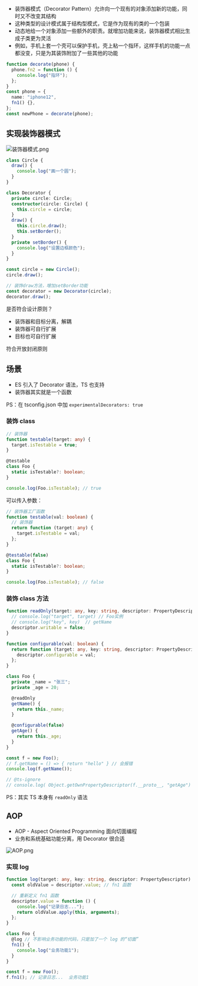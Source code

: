 - 装饰器模式（Decorator Pattern）允许向一个现有的对象添加新的功能，同时又不改变其结构
- 这种类型的设计模式属于结构型模式，它是作为现有的类的一个包装
- 动态地给一个对象添加一些额外的职责。就增加功能来说，装饰器模式相比生成子类更为灵活
- 例如，手机上套一个壳可以保护手机，壳上粘一个指环，这样手机的功能一点都没变，只是为其装饰附加了一些其他的功能
```typescript
function decorate(phone) {
  phone.fn2 = function () {
    console.log("指环");
  };
}
const phone = {
  name: "iphone12",
  fn1() {},
};
const newPhone = decorate(phone);
```

## 实现装饰器模式
![装饰器模式.png](https://cdn.nlark.com/yuque/0/2023/png/21596389/1674623715575-2e430cc1-0e5c-4f11-97ec-d049a016359c.png#averageHue=%23f2f2f2&clientId=u16abc8bf-1dec-4&from=drop&id=u7867e643&originHeight=424&originWidth=1610&originalType=binary&ratio=1&rotation=0&showTitle=false&size=50825&status=done&style=none&taskId=u73145203-688d-4951-98f1-0cb25beae42&title=)
```typescript
class Circle {
  draw() {
    console.log("画一个圆");
  }
}

class Decorator {
  private circle: Circle;
  constructor(circle: Circle) {
    this.circle = circle;
  }
  draw() {
    this.circle.draw();
    this.setBorder();
  }
  private setBorder() {
    console.log("设置边框颜色");
  }
}

const circle = new Circle();
circle.draw();

// 装饰draw方法，增加setBorder功能
const decorator = new Decorator(circle);
decorator.draw();
```
是否符合设计原则？

- 装饰器和目标分离，解耦
- 装饰器可自行扩展
- 目标也可自行扩展

符合开放封闭原则
## 场景

- ES 引入了 Decorator 语法，TS 也支持
- 装饰器其实就是一个函数

PS：在 tsconfig.json 中加 `experimentalDecorators: true`

### 装饰 class
```typescript
// 装饰器
function testable(target: any) {
  target.isTestable = true;
}

@testable
class Foo {
  static isTestable?: boolean;
}

console.log(Foo.isTestable); // true
```
可以传入参数：
```typescript
// 装饰器工厂函数
function testable(val: boolean) {
  // 装饰器
  return function (target: any) {
    target.isTestable = val;
  };
}

@testable(false)
class Foo {
  static isTestable?: boolean;
}

console.log(Foo.isTestable); // false
```

### 装饰 class 方法
```typescript
function readOnly(target: any, key: string, descriptor: PropertyDescriptor) {
  // console.log("target", target) // Foo实例
  // console.log("key", key)  // getName
  descriptor.writable = false;
}

function configurable(val: boolean) {
  return function (target: any, key: string, descriptor: PropertyDescriptor) {
    descriptor.configurable = val;
  };
}

class Foo {
  private _name = "张三";
  private _age = 20;

  @readOnly
  getName() {
    return this._name;
  }

  @configurable(false)
  getAge() {
    return this._age;
  }
}

const f = new Foo();
// f.getName = () => { return "hello" } // 会报错
console.log(f.getName());

// @ts-ignore
// console.log( Object.getOwnPropertyDescriptor(f.__proto__, "getAge") ) // { configurable: false }
```
PS：其实 TS 本身有 `readOnly` 语法

## AOP

- AOP - Aspect Oriented Programming 面向切面编程
- 业务和系统基础功能分离，用 Decorator 很合适

![AOP.png](https://cdn.nlark.com/yuque/0/2023/png/21596389/1674624045368-ce54e73e-9566-4d1f-ac0d-3e618831f856.png#averageHue=%23f1efe9&clientId=u16abc8bf-1dec-4&from=drop&id=u37976a85&originHeight=790&originWidth=952&originalType=binary&ratio=1&rotation=0&showTitle=false&size=55393&status=done&style=none&taskId=ube0c58a3-1d84-47a4-8b2c-e7e45046279&title=)

### 实现 log
```typescript
function log(target: any, key: string, descriptor: PropertyDescriptor) {
  const oldValue = descriptor.value; // fn1 函数

  // 重新定义 fn1 函数
  descriptor.value = function () {
    console.log("记录日志...");
    return oldValue.apply(this, arguments);
  };
}

class Foo {
  @log // 不影响业务功能的代码，只是加了一个 log 的“切面”
  fn1() {
    console.log("业务功能1");
  }
}

const f = new Foo();
f.fn1(); // 记录日志...  业务功能1
```

